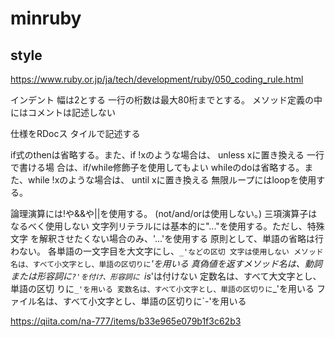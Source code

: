 # minruby


## style 


https://www.ruby.or.jp/ja/tech/development/ruby/050_coding_rule.html

インデント 幅は2とする
一行の桁数は最大80桁までとする。
メソッド定義の中にはコメントは記述しない

仕様をRDocス タイルで記述する

if式のthenは省略する。また、if !xのような場合は、 unless xに置き換える
一行で書ける場 合は、if/while修飾子を使用してもよい
whileのdoは省略する。また、while !xのような場合は、 until xに置き換える
無限ループにはloopを使用する。

論理演算には!や&&や||を使用する。 (not/and/orは使用しない。)
三項演算子はなるべく使用しない
文字列リテラルには基本的に"..."を使用する。ただし、特殊文字 を解釈させたくない場合のみ、'...'を使用する
原則として、単語の省略は行わない。
各単語の一文字目を大文字にし、`_'などの区切 文字は使用しない
メソッド名は、すべて小文字とし、単語の区切りに`_'を用いる
真偽値を返すメソッド名は、動詞または形容詞に`?'を付け、形容詞に `is_'は付けない
定数名は、すべて大文字とし、単語の区切 りに`_'を用いる
変数名は、すべて小文字とし、単語の区切りに`_'を用いる
ファイル名は、すべて小文字とし、単語の区切りに`-'を用いる

https://qiita.com/na-777/items/b33e965e079b1f3c62b3

